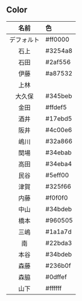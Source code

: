 ## Color

|名前|色|
|:--:|:--|
|デフォルト|#ff0000|
|石上|#3254a8|
|石田|#2af556|
|伊藤|#a87532|
|上林||
|大久保|#345beb|
|金田|#ffdef5|
|酒井|#17ebd5|
|阪井|#4c00e6|
|嶋川|#32a866|
|関場|#34ebab|
|高田|#34eba4|
|民谷|#5eff00|
|津賀|#325f66|
|内藤|#f0f0f0|
|中山|#34bdeb|
|橋本|#960505|
|三嶋|#1a1a7d| 
|南|#22bda3|
|本谷|#34bdeb|
|森藤|#236b0f|
|森脇|#0dffef|
|山下|#ffffff|
